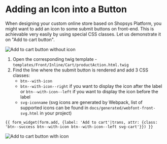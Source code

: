 # Adding an Icon into a Button

When designing your custom online store based on Shopsys Platform, you might want to add an icon to some submit buttons on front-end.
This is achievable very easily by using special CSS classes.
Let us demonstrate it on "Add to cart button".

![Add to cart button without icon](img/add-to-cart-without-icon.png)

1. Open the corresponding twig template - `templates/Front/Inline/Cart/productAction.html.twig`
2. Find the line where the submit button is rendered and add 3 CSS classes:
    - `btn--with-icon`
    - `btn--with-icon--right` if you want to display the icon after the label or `btn--with-icon--left` if you want to display the icon before the label
    - `svg-iconname` (svg icons are generated by Webpack, list of supported icons can be found in `docs/generated/webfont-front-svg.html` in your project)  

```twig
{{ form_widget(form.add, {label: 'Add to cart'|trans, attr: {class: 'btn--success btn--with-icon btn--with-icon--left svg-cart'}}) }}
```

![Add to cart button with icon](img/add-to-cart-with-icon.png)
